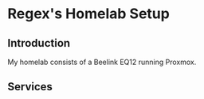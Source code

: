 # Regex's Homelab Setup

## Introduction

My homelab consists of a Beelink EQ12 running Proxmox.



## Services 
